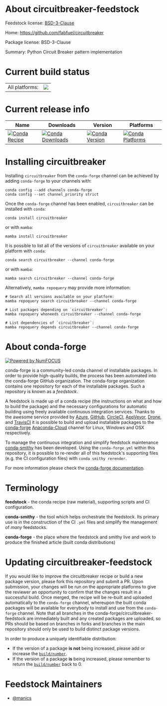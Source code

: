 About circuitbreaker-feedstock
==============================

Feedstock license: [BSD-3-Clause](https://github.com/conda-forge/circuitbreaker-feedstock/blob/main/LICENSE.txt)

Home: https://github.com/fabfuel/circuitbreaker

Package license: BSD-3-Clause

Summary: Python Circuit Breaker pattern implementation

Current build status
====================


<table><tr><td>All platforms:</td>
    <td>
      <a href="https://dev.azure.com/conda-forge/feedstock-builds/_build/latest?definitionId=17732&branchName=main">
        <img src="https://dev.azure.com/conda-forge/feedstock-builds/_apis/build/status/circuitbreaker-feedstock?branchName=main">
      </a>
    </td>
  </tr>
</table>

Current release info
====================

| Name | Downloads | Version | Platforms |
| --- | --- | --- | --- |
| [![Conda Recipe](https://img.shields.io/badge/recipe-circuitbreaker-green.svg)](https://anaconda.org/conda-forge/circuitbreaker) | [![Conda Downloads](https://img.shields.io/conda/dn/conda-forge/circuitbreaker.svg)](https://anaconda.org/conda-forge/circuitbreaker) | [![Conda Version](https://img.shields.io/conda/vn/conda-forge/circuitbreaker.svg)](https://anaconda.org/conda-forge/circuitbreaker) | [![Conda Platforms](https://img.shields.io/conda/pn/conda-forge/circuitbreaker.svg)](https://anaconda.org/conda-forge/circuitbreaker) |

Installing circuitbreaker
=========================

Installing `circuitbreaker` from the `conda-forge` channel can be achieved by adding `conda-forge` to your channels with:

```
conda config --add channels conda-forge
conda config --set channel_priority strict
```

Once the `conda-forge` channel has been enabled, `circuitbreaker` can be installed with `conda`:

```
conda install circuitbreaker
```

or with `mamba`:

```
mamba install circuitbreaker
```

It is possible to list all of the versions of `circuitbreaker` available on your platform with `conda`:

```
conda search circuitbreaker --channel conda-forge
```

or with `mamba`:

```
mamba search circuitbreaker --channel conda-forge
```

Alternatively, `mamba repoquery` may provide more information:

```
# Search all versions available on your platform:
mamba repoquery search circuitbreaker --channel conda-forge

# List packages depending on `circuitbreaker`:
mamba repoquery whoneeds circuitbreaker --channel conda-forge

# List dependencies of `circuitbreaker`:
mamba repoquery depends circuitbreaker --channel conda-forge
```


About conda-forge
=================

[![Powered by
NumFOCUS](https://img.shields.io/badge/powered%20by-NumFOCUS-orange.svg?style=flat&colorA=E1523D&colorB=007D8A)](https://numfocus.org)

conda-forge is a community-led conda channel of installable packages.
In order to provide high-quality builds, the process has been automated into the
conda-forge GitHub organization. The conda-forge organization contains one repository
for each of the installable packages. Such a repository is known as a *feedstock*.

A feedstock is made up of a conda recipe (the instructions on what and how to build
the package) and the necessary configurations for automatic building using freely
available continuous integration services. Thanks to the awesome service provided by
[Azure](https://azure.microsoft.com/en-us/services/devops/), [GitHub](https://github.com/),
[CircleCI](https://circleci.com/), [AppVeyor](https://www.appveyor.com/),
[Drone](https://cloud.drone.io/welcome), and [TravisCI](https://travis-ci.com/)
it is possible to build and upload installable packages to the
[conda-forge](https://anaconda.org/conda-forge) [Anaconda-Cloud](https://anaconda.org/)
channel for Linux, Windows and OSX respectively.

To manage the continuous integration and simplify feedstock maintenance
[conda-smithy](https://github.com/conda-forge/conda-smithy) has been developed.
Using the ``conda-forge.yml`` within this repository, it is possible to re-render all of
this feedstock's supporting files (e.g. the CI configuration files) with ``conda smithy rerender``.

For more information please check the [conda-forge documentation](https://conda-forge.org/docs/).

Terminology
===========

**feedstock** - the conda recipe (raw material), supporting scripts and CI configuration.

**conda-smithy** - the tool which helps orchestrate the feedstock.
                   Its primary use is in the construction of the CI ``.yml`` files
                   and simplify the management of *many* feedstocks.

**conda-forge** - the place where the feedstock and smithy live and work to
                  produce the finished article (built conda distributions)


Updating circuitbreaker-feedstock
=================================

If you would like to improve the circuitbreaker recipe or build a new
package version, please fork this repository and submit a PR. Upon submission,
your changes will be run on the appropriate platforms to give the reviewer an
opportunity to confirm that the changes result in a successful build. Once
merged, the recipe will be re-built and uploaded automatically to the
`conda-forge` channel, whereupon the built conda packages will be available for
everybody to install and use from the `conda-forge` channel.
Note that all branches in the conda-forge/circuitbreaker-feedstock are
immediately built and any created packages are uploaded, so PRs should be based
on branches in forks and branches in the main repository should only be used to
build distinct package versions.

In order to produce a uniquely identifiable distribution:
 * If the version of a package **is not** being increased, please add or increase
   the [``build/number``](https://docs.conda.io/projects/conda-build/en/latest/resources/define-metadata.html#build-number-and-string).
 * If the version of a package **is** being increased, please remember to return
   the [``build/number``](https://docs.conda.io/projects/conda-build/en/latest/resources/define-metadata.html#build-number-and-string)
   back to 0.

Feedstock Maintainers
=====================

* [@manics](https://github.com/manics/)

